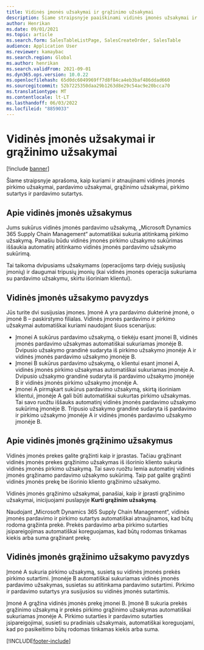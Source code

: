 ```yaml
---
title: Vidinės įmonės užsakymai ir grąžinimo užsakymai
description: Šiame straipsnyje paaiškinami vidinės įmonės užsakymai ir grąžinimo užsakymai
author: Henrikan
ms.date: 09/01/2021
ms.topic: article
ms.search.form: SalesTableListPage, SalesCreateOrder, SalesTable
audience: Application User
ms.reviewer: kamaybac
ms.search.region: Global
ms.author: henrikan
ms.search.validFrom: 2021-09-01
ms.dyn365.ops.version: 10.0.22
ms.openlocfilehash: 65d0dc6049969ff7d8f84ca4eb3baf486ddad660
ms.sourcegitcommit: 52b7225350daa29b1263d8e29c54ac9e20bcca70
ms.translationtype: MT
ms.contentlocale: lt-LT
ms.lasthandoff: 06/03/2022
ms.locfileid: "8859033"
---
```

# <a name="intercompany-orders-and-return-orders"></a>Vidinės įmonės užsakymai ir grąžinimo užsakymai

[!include [banner](../../includes/banner.md)]

Šiame straipsnyje aprašoma, kaip kuriami ir atnaujinami vidinės įmonės pirkimo užsakymai, pardavimo užsakymai, grąžinimo užsakymai, pirkimo sutartys ir pardavimo sutartys.

## <a name="about-intercompany-orders"></a>Apie vidinės įmonės užsakymus

Jums sukūrus vidinės įmonės pardavimo užsakymą, „Microsoft Dynamics 365 Supply Chain Management“ automatiškai sukuria atitinkamą pirkimo užsakymą. Panašiu būdu vidinės įmonės pirkimo užsakymo sukūrimas iššaukia automatinį atitinkamo vidinės įmonės pardavimo užsakymo sukūrimą.

Tai taikoma dvipusiams užsakymams (operacijoms tarp dviejų susijusių įmonių) ir daugumai tripusių įmonių (kai vidinės įmonės operacija sukuriama su pardavimo užsakymu, skirtu išoriniam klientui).

## <a name="intercompany-order-example"></a>Vidinės įmonės užsakymo pavyzdys

Jūs turite dvi susijusias įmones. Įmonė A yra pardavimo dukterinė įmonė, o įmonė B – paskirstymo filialas. Vidinės įmonės pardavimo ir pirkimo užsakymai automatiškai kuriami naudojant šiuos scenarijus:

- Įmonei A sukūrus pardavimo užsakymą, o tiekėju esant įmonei B, vidinės įmonės pardavimo užsakymas automatiškai sukuriamas įmonėje B. Dvipusio užsakymo grandinė sudaryta iš pirkimo užsakymo įmonėje A ir vidinės įmonės pardavimo užsakymo įmonėje B.
- Įmonei B sukūrus pardavimo užsakymą, o klientui esant įmonei A, vidinės įmonės pirkimo užsakymas automatiškai sukuriamas įmonėje A. Dvipusio užsakymo grandinė sudaryta iš pardavimo užsakymo įmonėje B ir vidinės įmonės pirkimo užsakymo įmonėje A.
- Įmonei A pirmąkart sukūrus pardavimo užsakymą, skirtą išoriniam klientui, įmonėje A gali būti automatiškai sukurtas pirkimo užsakymas. Tai savo ruožtu iššauks automatinį vidinės įmonės pardavimo užsakymo sukūrimą įmonėje B. Tripusio užsakymo grandinė sudaryta iš pardavimo ir pirkimo užsakymo įmonėje A ir vidinės įmonės pardavimo užsakymo įmonėje B.

## <a name="about-intercompany-return-orders"></a>Apie vidinės įmonės grąžinimo užsakymus

Vidinės įmonės prekes galite grąžinti kaip ir įprastas. Tačiau grąžinant vidinės įmonės prekes grąžinimo užsakymas iš išorinio kliento sukuria vidinės įmonės pirkimo užsakymą. Tai savo ruožtu lemia automatinį vidinės įmonės grąžinamo pardavimo užsakymo sukūrimą. Taip pat galite grąžinti vidinės įmonės prekę be išorinio kliento grąžinimo užsakymo.

Vidinės įmonės grąžinimo užsakymai, panašiai, kaip ir įprasti grąžinimo užsakymai, inicijuojami puslapyje **Kurti grąžinim užsakymą**.

Naudojant „Microsoft Dynamics 365 Supply Chain Management“, vidinės įmonės pardavimo ir pirkimo sutartys automatiškai atnaujinamos, kad būtų rodoma grąžinta prekė. Prekės pardavimo arba pirkimo sutarties įsipareigojimas automatiškai koreguojamas, kad būtų rodomas tinkamas kiekis arba suma grąžinant prekę.

## <a name="intercompany-return-order-example"></a>Vidinės įmonės grąžinimo užsakymo pavyzdys

Įmonė A sukuria pirkimo užsakymą, susietą su vidinės įmonės prekės pirkimo sutartimi. Įmonėje B automatiškai sukuriamas vidinės įmonės pardavimo užsakymas, susietas su atitinkama pardavimo sutartimi. Pirkimo ir pardavimo sutartys yra susijusios su vidinės įmonės sutartimis.

Įmonė A grąžina vidinės įmonės prekę įmonei B. Įmonė B sukuria prekės grąžinimo užsakymą ir prekės pirkimo grąžinimo užsakymas automatiškai sukuriamas įmonėje A. Pirkimo sutarties ir pardavimo sutarties įsipareigojimai, susieti su pradiniais užsakymais, automatiškai koreguojami, kad po pasikeitimo būtų rodomas tinkamas kiekis arba suma.

[!INCLUDE[footer-include](../../includes/footer-banner.md)]

